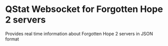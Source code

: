 # QStat Websocket for Forgotten Hope 2 servers

Provides real time information about Forgotten Hope 2 servers in JSON format
